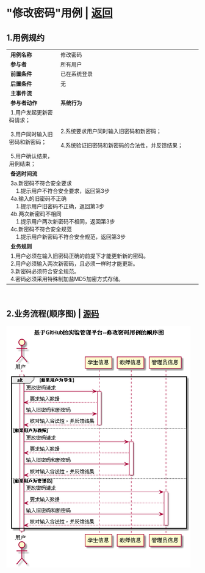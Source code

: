# "修改密码"用例 | [返回](../README.md#6)

## 1.用例规约

<table >
    <tr>
        <td width="150"> <b>&nbsp;用例名称</b></td>
        <td colspan="2" width="700">&nbsp;修改密码</td>
    </tr>
    <tr>
        <td width="150"> <b>&nbsp;参与者</b></td>
        <td colspan="2" width="700">&nbsp;所有用户</td>
    </tr>
    <tr>
        <td width="150"> <b>&nbsp;前置条件</b></td>
        <td colspan="2" width="700">&nbsp;已在系统登录</td>
    </tr>
    <tr>
        <td width="150"> <b>&nbsp;后置条件</b></td>
        <td colspan="2" width="700">&nbsp;无</td>
    </tr>
    <tr>
        <td colspan="3" width="200"> <b>&nbsp;主事件流</b></td>
    </tr>
    <tr>
        <td colspan="2" width="180"> <b>&nbsp;参与者动作</b></td>
        <td width="410"> <b>&nbsp;系统行为</b></td>
    </tr>
    <tr>
        <td colspan="2" width="180">
            <span>&nbsp;1.用户发起更新密码请求；</span>
            <br>
            <span>&nbsp;</span>
            <br>
            <span>&nbsp;3.用户同时输入旧密码和新密码；</span>
            <br>
            <span>&nbsp;</span>
            <br>
            <span>&nbsp;5.用户确认结果，用例结束；</span>
        </td>
        <td width="480">
            <span>&nbsp;</span>
            <br>
            <span>&nbsp;2.系统要求用户同时输入旧密码和新密码；</span>
            <br>
            <span>&nbsp;</span>
            <br>
            <span>&nbsp;4.系统验证旧密码和新密码的合法性，并反馈结果；</span>
            <br>
            <span>&nbsp;</span>
        </td>
    </tr>
    <tr>
        <td colspan="3" width="200"> <b>&nbsp;备选时间流</b></td>
    </tr>
    <tr>
        <td colspan="3" width="200">
            <span>&nbsp;3a.新密码不符合安全要求</span>
            <br>
            <span>&nbsp;&emsp;1.提示用户不符合安全要求，返回第3步</span>
            <br>
            <span>&nbsp;4a.输入的旧密码不正确</span>
            <br>
            <span>&nbsp;&emsp;1.提示用户旧密码不正确，返回第3步</span>
            <br>
            <span>&nbsp;4b.两次新密码不相同</span>
            <br>
            <span>&nbsp;&emsp;1.提示用户两次新密码不相同，返回第3步</span>
            <br>
            <span>&nbsp;4c.新密码不符合安全规范</span>
            <br>
            <span>&nbsp;&emsp;1.提示用户新密码不符合安全规范，返回第3步</span>
        </td>
    </tr>
    <tr>
        <td colspan="3" width="200"> <b>&nbsp;业务规则</b></td>
    </tr>
    <tr>
        <td colspan="3" width="200">
            <span>&nbsp;1.用户必须在输入旧密码正确的前提下才能更新新的密码。</span>
            <br>
            <span>&nbsp;2.用户必须输入两次新密码，且必须一样时才能更新。</span>
            <br>
            <span>&nbsp;3.新密码必须符合安全规范。</span>
            <br>
            <span>&nbsp;4.密码必须采用特殊制加盐MD5加密方式存储。</span>
        </td>
    </tr>
</table>

<br>

## 2.业务流程(顺序图) | [源码](../puml/ModifyPassword.puml)
![img](../picture/ModifyPasswordSe.png)